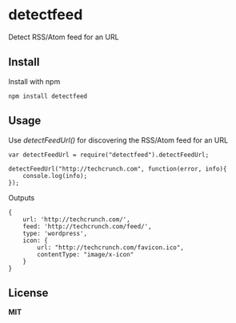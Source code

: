 # detectfeed

Detect RSS/Atom feed for an URL

## Install

Install with npm

    npm install detectfeed

## Usage

Use *detectFeedUrl()* for discovering the RSS/Atom feed for an URL

    var detectFeedUrl = require("detectfeed").detectFeedUrl;

    detectFeedUrl("http://techcrunch.com", function(error, info){
        console.log(info);
    });

Outputs

    {
        url: 'http://techcrunch.com/',
        feed: 'http://techcrunch.com/feed/',
        type: 'wordpress',
        icon: {
            url: "http://techcrunch.com/favicon.ico",
            contentType: "image/x-icon"
        }
    }

## License

**MIT**